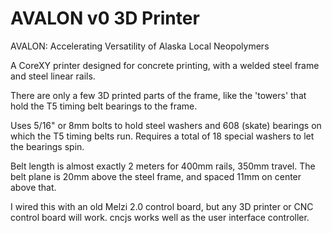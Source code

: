 # AVALON v0 3D Printer

AVALON: Accelerating Versatility of Alaska Local Neopolymers

A CoreXY printer designed for concrete printing, with a welded steel frame and steel linear rails.

There are only a few 3D printed parts of the frame, like the 'towers' that hold the T5 timing belt bearings to the frame.

Uses 5/16" or 8mm bolts to hold steel washers and 608 (skate) bearings on which the T5 timing belts run.  Requires a total of 18 special washers to let the bearings spin.  

Belt length is almost exactly 2 meters for 400mm rails, 350mm travel.  The belt plane is 20mm above the steel frame, and spaced 11mm on center above that.

I wired this with an old Melzi 2.0 control board, but any 3D printer or CNC control board will work.  cncjs works well as the user interface controller.


